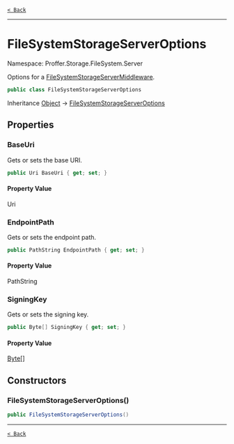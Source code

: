 [`< Back`](./)

---

# FileSystemStorageServerOptions

Namespace: Proffer.Storage.FileSystem.Server

Options for a [FileSystemStorageServerMiddleware](./proffer.storage.filesystem.server.filesystemstorageservermiddleware).

```csharp
public class FileSystemStorageServerOptions
```

Inheritance [Object](https://docs.microsoft.com/en-us/dotnet/api/system.object) → [FileSystemStorageServerOptions](./proffer.storage.filesystem.server.filesystemstorageserveroptions)

## Properties

### **BaseUri**

Gets or sets the base URI.

```csharp
public Uri BaseUri { get; set; }
```

#### Property Value

Uri<br>

### **EndpointPath**

Gets or sets the endpoint path.

```csharp
public PathString EndpointPath { get; set; }
```

#### Property Value

PathString<br>

### **SigningKey**

Gets or sets the signing key.

```csharp
public Byte[] SigningKey { get; set; }
```

#### Property Value

[Byte[]](https://docs.microsoft.com/en-us/dotnet/api/system.byte)<br>

## Constructors

### **FileSystemStorageServerOptions()**



```csharp
public FileSystemStorageServerOptions()
```

---

[`< Back`](./)
